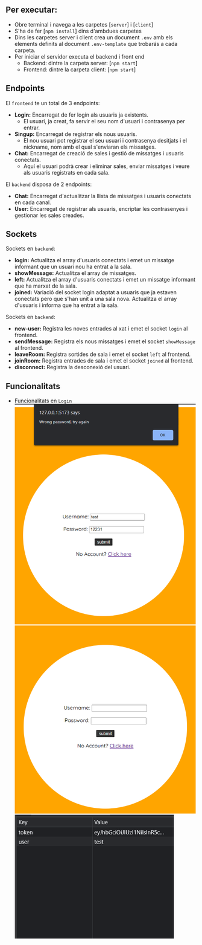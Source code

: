 ## Per executar:
- Obre terminal i navega a les carpetes [`server`] i [`client`]
- S'ha de fer [`npm install`] dins d'ambdues carpetes
- Dins les carpetes server i client crea un document `.env` amb els elements definits al document `.env-template` que trobarás a cada carpeta.
- Per iniciar el servidor executa el backend i front end 
    - Backend: dintre la carpeta server: [`npm start`]
    - Frontend: dintre la carpeta client: [`npm start`]

## Endpoints
El `frontend` te un total de 3 endpoints:
- **Login:** Encarregat de fer login als usuaris ja existents.
    - El usuari, ja creat, fa servir el seu nom d'usuari i contrasenya per entrar.
- **Singup:** Encarregat de registrar els nous usuaris.
    - El nou usuari pot registrar el seu usuari i contrasenya desitjats i el nickname, nom amb el qual s'enviaran els missatges.
- **Chat:** Encarregat de creació de sales i gestió de missatges i usuaris conectats.
    - Aquí el usuari podrà crear i eliminar sales, enviar missatges i veure als usuaris registrats en cada sala.

El `backend` disposa de 2 endpoints:
- **Chat:** Encarregat d'actualitzar la llista de missatges i usuaris conectats en cada canal.
- **User:** Encarregat de registrar als usuaris, encriptar les contrasenyes i gestionar les sales creades.

## Sockets
Sockets en `backend`:
- **login:** Actualitza el array d'usuaris conectats i emet un missatge informant que un usuari nou ha entrat a la sala.
- **showMessage:** Actualitza el array de missatges.
- **left:** Actualitza el array d'usuaris conectats i emet un missatge informant que ha marxat de la sala.
- **joined:** Variació del socket login adaptat a usuaris que ja estaven conectats pero que s'han unit a una sala nova. Actualitza el array d'usuaris i informa que ha entrat a la sala.

Sockets en `backend`:
- **new-user:** Registra les noves entrades al xat i emet el socket `login` al frontend.
- **sendMessage:** Registra els nous missatges i emet el socket `showMessage` al frontend.
- **leaveRoom:** Registra sortides de sala i emet el socket `left` al frontend.
- **joinRoom:** Registra entrades de sala i emet el socket `joined` al frontend.
- **disconnect:** Registra la desconexió del usuari.

## Funcionalitats
- Funcionalitats en `Login`
<a href="./readme_images/login_wp.png" width="50" height="50"></a>
![login_password](/readme_images/login_wp.png)
![Login_signup_link](/readme_images/login_signup.png)
![login_token](/readme_images/login_token.png)

